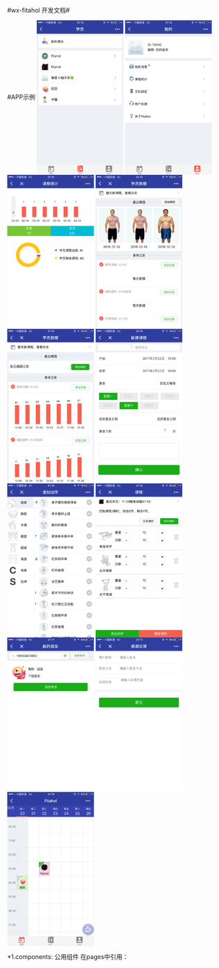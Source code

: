 #wx-fitahol 开发文档#

#APP示例
<img src="https://github.com/fitahol/wx-fitahol/blob/master/screen/IMG_3820.PNG" width = "200" alt="图片名称" align=center />
<img src="https://github.com/fitahol/wx-fitahol/blob/master/screen/IMG_3821.PNG" width = "200" alt="图片名称" align=center />
<img src="https://github.com/fitahol/wx-fitahol/blob/master/screen/IMG_3822.PNG" width = "200" alt="图片名称" align=center />
<img src="https://github.com/fitahol/wx-fitahol/blob/master/screen/IMG_3823.PNG" width = "200" alt="图片名称" align=center />
<img src="https://github.com/fitahol/wx-fitahol/blob/master/screen/IMG_3824.PNG" width = "200" alt="图片名称" align=center />
<img src="https://github.com/fitahol/wx-fitahol/blob/master/screen/IMG_3825.PNG" width = "200" alt="图片名称" align=center />
<img src="https://github.com/fitahol/wx-fitahol/blob/master/screen/IMG_3826.PNG" width = "200" alt="图片名称" align=center />
<img src="https://github.com/fitahol/wx-fitahol/blob/master/screen/IMG_3827.PNG" width = "200" alt="图片名称" align=center />
<img src="https://github.com/fitahol/wx-fitahol/blob/master/screen/IMG_3828.PNG" width = "200" alt="图片名称" align=center />
<img src="https://github.com/fitahol/wx-fitahol/blob/master/screen/IMG_3829.PNG" width = "200" alt="图片名称" align=center />
<img src="https://github.com/fitahol/wx-fitahol/blob/master/screen/IMG_3830.PNG" width = "200" alt="图片名称" align=center />

*1.components:  公用组件
	在pages中引用： <import src="../../components/wxTemplate.wxml" />
								<block wx:for="{{[1, 2]}}">
									<template is="{{item % 2 == 0 ? 'picker' : 'HAHA'}}" data="{{...itemData}}" />
								</block>

*2.pages:  项目页面
	新添加的页面，需在app.json中注册

*3.images:  项目图片

*4.utils:  公用函数

******************************************************************************




#引入wxss文件#

@import "../../common.wxss";

# 模板引入#
<import src="../../components/wxTemplate.wxml" />
<block wx:key="{{[1, 2]}}">
	<template is="{{item % 2 == 0 ? 'picker' : 'HAHA'}}" data="{{...itemData}}" />
</block>
<!-- include可以将目标文件除了<template/>的整个代码引入，相当于是拷贝到include位置 -->
<include src="header.wxml"/>




#  swiper #
<swiper indicator-dots="{{indicatorDots}}" autoplay="{{autoplay}}" interval="{{interval}}" duration="{{duration}}" bindchange="swiperChange">
	<block wx:for="{{imgUrls}}" wx:key="{{index}}">
		<swiper-item>
			<image src="{{item}}" class="slide-image" width="355" height="150"/>
		</swiper-item>
	</block>
</swiper>

获取id
<swiper-item data-id="{{item.id}}" >
Event.currentTarget.dataset.id


# 水平滚动 #
<!--水平滚动 ， 垂直滚动需要加height-->
<scroll-view scroll-x="true" style=" white-space: nowrap; display: flex" bindscrolltoupper="upper" bindscrolltolower="lower" bindscroll="scroll" scroll-into-view="{{toView}}" scroll-top="{{scrollTop}}">
<!-- display: inline-block-->
	<view style="width: 200px; height: 100px; display: inline-block" >
			<image class="c3-actual-img" src="https://qnmob.doubanio.com/view/movie_poster_cover/lpst/public/p2367899630.jpg?imageView2/0/q/80/w/9999/h/300/format/jpg"></image>
	</view>
</scroll-view>


"tabBar": {
	"selectedColor": "#f7604f",
	"color": "#999999",
	"borderStyle": "white",
	"backgroundColor": "#f5f5f5",
	"position": "bottom",
	"list": [{
		"pagePath": "pages/fitahol/fitahol",
		"text": "课程",
		"iconPath": "images/icons/connection-indicator-black.png",
		"selectedIconPath": "images/icons/connection-indicator.png"
	}, {
		"pagePath": "pages/member/member",
		"text": "学员",
		"iconPath": "images/icons/contacts-black.png",
		"selectedIconPath": "images/icons/contacts.png"
	}, {
		"pagePath": "pages/account/account",
		"text": "我的",
		"iconPath": "images/icons/user-account-black.png",
		"selectedIconPath": "images/icons/user-account.png"
	}]
},

